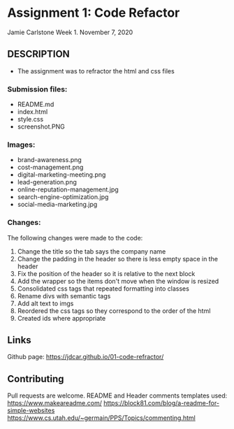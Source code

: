 # Assignment 1: Code Refactor

Jamie Carlstone
Week 1. November 7, 2020

## DESCRIPTION

- The assignment was to refractor the html and css files

### Submission files:
- README.md
- index.html
- style.css
- screenshot.PNG

### Images:

- brand-awareness.png
- cost-management.png
- digital-marketing-meeting.png
- lead-generation.png
- online-reputation-management.jpg
- search-engine-optimization.jpg
- social-media-marketing.jpg

### Changes:
The following changes were made to the code:
1. Change the title so the tab says the company name
2. Change the padding in the header so there is less empty space in the header
3. Fix the position of the header so it is relative to the next block
4. Add the wrapper so the items don't move when the window is resized
5. Consolidated css tags that repeated formatting into classes
6. Rename divs with semantic tags
7. Add alt text to imgs
8. Reordered the css tags so they correspond to the order of the html
9. Created ids where appropriate

## Links
Github page: https://jdcar.github.io/01-code-refractor/


## Contributing
Pull requests are welcome. 
README and Header comments templates used:
https://www.makeareadme.com/ 
https://block81.com/blog/a-readme-for-simple-websites 
https://www.cs.utah.edu/~germain/PPS/Topics/commenting.html